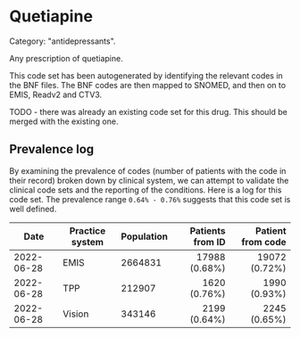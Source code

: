 # Quetiapine

Category: "antidepressants".

Any prescription of quetiapine.

This code set has been autogenerated by identifying the relevant codes in the BNF files. The BNF codes are then mapped to SNOMED, and then on to EMIS, Readv2 and CTV3.

TODO - there was already an existing code set for this drug. This should be merged with the existing one.

## Prevalence log

By examining the prevalence of codes (number of patients with the code in their record) broken down by clinical system, we can attempt to validate the clinical code sets and the reporting of the conditions. Here is a log for this code set. The prevalence range `0.64% - 0.76%` suggests that this code set is well defined.

| Date       | Practice system | Population | Patients from ID | Patient from code |
| ---------- | --------------- | ---------- | ---------------: | ----------------: |
| 2022-06-28 | EMIS            | 2664831    |    17988 (0.68%) |     19072 (0.72%) |
| 2022-06-28 | TPP             | 212907     |     1620 (0.76%) |      1990 (0.93%) |
| 2022-06-28 | Vision          | 343146     |     2199 (0.64%) |      2245 (0.65%) |
